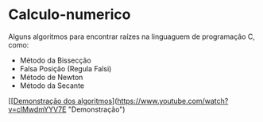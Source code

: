 # Calculo-numerico
Alguns algoritmos para encontrar raízes na linguaguem de programação C, como:
- Método da Bissecção
- Falsa Posição (Regula Falsi)
- Método de Newton
- Método da Secante

[[[Demonstração dos algoritmos](https://yt-embed.herokuapp.com/embed?v=clMwdmYYV7E)](https://www.youtube.com/watch?v=clMwdmYYV7E "Demonstração")
